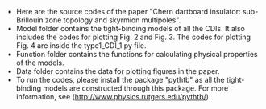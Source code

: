 - Here are the source codes of the paper "Chern dartboard insulator: sub-Brillouin zone topology and skyrmion multipoles".
- Model folder contains the tight-binding models of all the CDIs. It also includes the codes for plotting Fig. 2 and Fig. 3. The codes for plotting Fig. 4 are inside the type1_CDI_1.py file.
- Function folder contains the functions for calculating physical properties of the models.
- Data folder contains the data for plotting figures in the paper.
- To run the codes, please install the package "pythtb" as all the tight-binding models are constructed through this package. For more information, see (http://www.physics.rutgers.edu/pythtb/).
